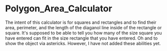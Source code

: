 # Polygon_Area_Calculator
The intent of this calculator is for squares and rectangles and to find their area, perimeter, and the length of the diaganol line inside of the rectangle or square. It's supposed to be able to tell you how many of the size square you have entered can fit in the size rectangle that you have entered. Oh and to show the object via astericks. However, I have not added these abilities yet. 
